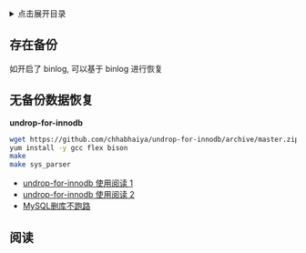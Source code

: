 <details>
<summary>点击展开目录</summary>
<!-- TOC -->

- [存在备份](#存在备份)
- [无备份数据恢复](#无备份数据恢复)
- [阅读](#阅读)

<!-- /TOC -->
</details>

## 存在备份

如开启了 binlog, 可以基于 binlog 进行恢复

## 无备份数据恢复

**undrop-for-innodb**

```bash
wget https://github.com/chhabhaiya/undrop-for-innodb/archive/master.zip
yum install -y gcc flex bison
make
make sys_parser
```

* [undrop-for-innodb 使用阅读 1](http://mysql.taobao.org/monthly/2017/11/01/)
* [undrop-for-innodb 使用阅读 2](https://yq.aliyun.com/articles/684377)
* [MySQL ​删库不跑路](https://opensource.actionsky.com/20190828-mysql/)

## 阅读

